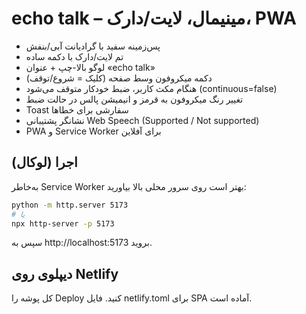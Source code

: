 # echo talk – مینیمال، لایت/دارک، PWA
- پس‌زمینه سفید با گرادیانت آبی/بنفش
- تم لایت/دارک با دکمه ساده
- لوگو بالا-چپ + عنوان «echo talk»
- دکمه میکروفون وسط صفحه (کلیک = شروع/توقف)
- هنگام مکث کاربر، ضبط خودکار متوقف می‌شود (continuous=false)
- تغییر رنگ میکروفون به قرمز و انیمیشن پالس در حالت ضبط
- Toast سفارشی برای خطاها
- نشانگر پشتیبانی Web Speech (Supported / Not supported)
- PWA و Service Worker برای آفلاین

## اجرا (لوکال)
به‌خاطر Service Worker بهتر است روی سرور محلی بالا بیاورید:
```bash
python -m http.server 5173
# یا
npx http-server -p 5173
```
سپس به http://localhost:5173 بروید.

## دیپلوی روی Netlify
کل پوشه را Deploy کنید. فایل netlify.toml برای SPA آماده است.
